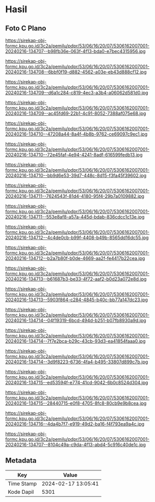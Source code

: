 # Hasil

## Foto C Plano

https://sirekap-obj-formc.kpu.go.id/3c2a/pemilu/pdpr/53/06/16/20/07/5306162007001-20240216-134707--b98fb36e-063f-4f13-bda0-e7bec4315956.jpg

https://sirekap-obj-formc.kpu.go.id/3c2a/pemilu/pdpr/53/06/16/20/07/5306162007001-20240216-134708--6bbf0f19-d882-4562-a03e-eb43d888cf12.jpg

https://sirekap-obj-formc.kpu.go.id/3c2a/pemilu/pdpr/53/06/16/20/07/5306162007001-20240216-134709--d6a1c284-c819-4ec3-a3b4-a06062d581d0.jpg

https://sirekap-obj-formc.kpu.go.id/3c2a/pemilu/pdpr/53/06/16/20/07/5306162007001-20240216-134709--ac45fd69-22b1-4c91-8052-7388af075e68.jpg

https://sirekap-obj-formc.kpu.go.id/3c2a/pemilu/pdpr/53/06/16/20/07/5306162007001-20240216-134710--47208a44-8a4f-4b8b-9762-ce69097c9ec1.jpg

https://sirekap-obj-formc.kpu.go.id/3c2a/pemilu/pdpr/53/06/16/20/07/5306162007001-20240216-134710--72e45faf-4e94-4241-8adf-616599fedb13.jpg

https://sirekap-obj-formc.kpu.go.id/3c2a/pemilu/pdpr/53/06/16/20/07/5306162007001-20240216-134710--bb9d6e53-39d7-448c-8d15-f3fa45f39602.jpg

https://sirekap-obj-formc.kpu.go.id/3c2a/pemilu/pdpr/53/06/16/20/07/5306162007001-20240216-134711--7624543f-81d4-4180-95f4-29b7a0109882.jpg

https://sirekap-obj-formc.kpu.go.id/3c2a/pemilu/pdpr/53/06/16/20/07/5306162007001-20240216-134711--553e8af8-a57a-445d-bdab-836cdcc1c13e.jpg

https://sirekap-obj-formc.kpu.go.id/3c2a/pemilu/pdpr/53/06/16/20/07/5306162007001-20240216-134712--4c4de0cb-b99f-4408-b49b-8565dd16dc55.jpg

https://sirekap-obj-formc.kpu.go.id/3c2a/pemilu/pdpr/53/06/16/20/07/5306162007001-20240216-134712--b2a7b80f-b0de-4669-aa2f-fe4417b22cea.jpg

https://sirekap-obj-formc.kpu.go.id/3c2a/pemilu/pdpr/53/06/16/20/07/5306162007001-20240216-134713--b61687b3-be33-4f72-aaf2-b0d23a072e8d.jpg

https://sirekap-obj-formc.kpu.go.id/3c2a/pemilu/pdpr/53/06/16/20/07/5306162007001-20240216-134713--5903f864-c284-4845-b40c-bb77a147dc23.jpg

https://sirekap-obj-formc.kpu.go.id/3c2a/pemilu/pdpr/53/06/16/20/07/5306162007001-20240216-134714--04f19319-6bcd-494d-b251-b07fb8930a9d.jpg

https://sirekap-obj-formc.kpu.go.id/3c2a/pemilu/pdpr/53/06/16/20/07/5306162007001-20240216-134714--7f7e2bca-b29c-43cb-93d3-ea41854faaa0.jpg

https://sirekap-obj-formc.kpu.go.id/3c2a/pemilu/pdpr/53/06/16/20/07/5306162007001-20240216-134714--3d9f8223-6736-4fa4-b495-33807d899c7b.jpg

https://sirekap-obj-formc.kpu.go.id/3c2a/pemilu/pdpr/53/06/16/20/07/5306162007001-20240216-134715--ed53594f-e774-41cd-9042-6b0c8524d304.jpg

https://sirekap-obj-formc.kpu.go.id/3c2a/pemilu/pdpr/53/06/16/20/07/5306162007001-20240216-134715--28440715-e0f8-4705-8fc8-80cb9e9b8cea.jpg

https://sirekap-obj-formc.kpu.go.id/3c2a/pemilu/pdpr/53/06/16/20/07/5306162007001-20240216-134716--4da4b7f7-e919-49d2-ba16-f4f793ea9a4c.jpg

https://sirekap-obj-formc.kpu.go.id/3c2a/pemilu/pdpr/53/06/16/20/07/5306162007001-20240216-134707--8104c49a-c9da-4f13-abd4-5c916c40de1c.jpg


## Metadata

| Key        | Value               |
| ---------- | ------------------- |
| Time Stamp | 2024-02-17 13:05:41 |
| Kode Dapil | 5301                |



